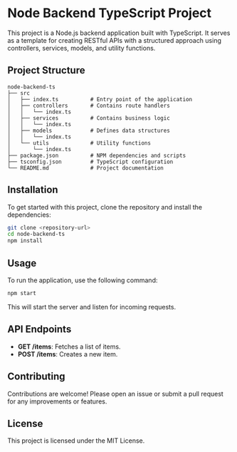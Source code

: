 # Node Backend TypeScript Project

This project is a Node.js backend application built with TypeScript. It serves as a template for creating RESTful APIs with a structured approach using controllers, services, models, and utility functions.

## Project Structure

```
node-backend-ts
├── src
│   ├── index.ts          # Entry point of the application
│   ├── controllers       # Contains route handlers
│   │   └── index.ts
│   ├── services          # Contains business logic
│   │   └── index.ts
│   ├── models            # Defines data structures
│   │   └── index.ts
│   └── utils             # Utility functions
│       └── index.ts
├── package.json          # NPM dependencies and scripts
├── tsconfig.json         # TypeScript configuration
└── README.md             # Project documentation
```

## Installation

To get started with this project, clone the repository and install the dependencies:

```bash
git clone <repository-url>
cd node-backend-ts
npm install
```

## Usage

To run the application, use the following command:

```bash
npm start
```

This will start the server and listen for incoming requests.

## API Endpoints

- **GET /items**: Fetches a list of items.
- **POST /items**: Creates a new item.

## Contributing

Contributions are welcome! Please open an issue or submit a pull request for any improvements or features.

## License

This project is licensed under the MIT License.